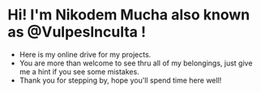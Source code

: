 # Hi! I'm Nikodem Mucha also known as @Vulpeslnculta !
* Here is my online drive for my projects.
* You are more than welcome to see thru all of my belongings, just give me a hint if you see some mistakes.
* Thank you for stepping by, hope you'll spend time here well!
